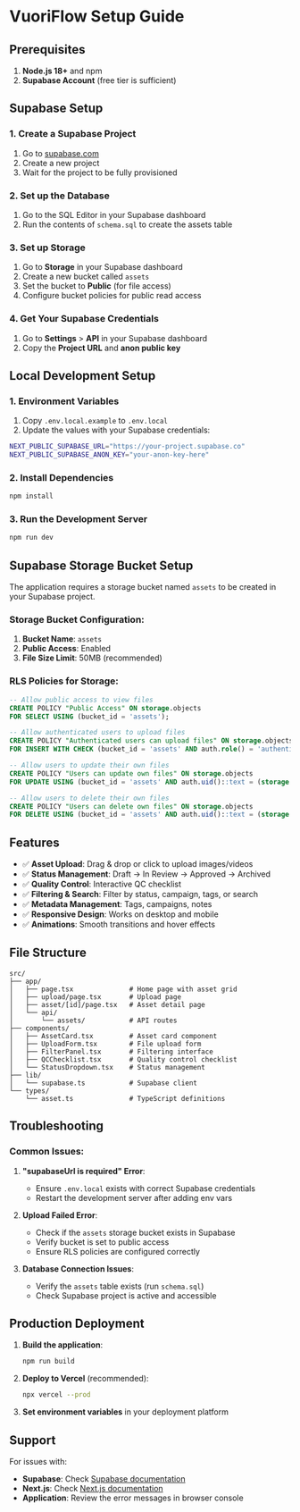 # VuoriFlow Setup Guide

## Prerequisites

1. **Node.js 18+** and npm
2. **Supabase Account** (free tier is sufficient)

## Supabase Setup

### 1. Create a Supabase Project

1. Go to [supabase.com](https://supabase.com)
2. Create a new project
3. Wait for the project to be fully provisioned

### 2. Set up the Database

1. Go to the SQL Editor in your Supabase dashboard
2. Run the contents of `schema.sql` to create the assets table

### 3. Set up Storage

1. Go to **Storage** in your Supabase dashboard
2. Create a new bucket called `assets`
3. Set the bucket to **Public** (for file access)
4. Configure bucket policies for public read access

### 4. Get Your Supabase Credentials

1. Go to **Settings** > **API** in your Supabase dashboard
2. Copy the **Project URL** and **anon public key**

## Local Development Setup

### 1. Environment Variables

1. Copy `.env.local.example` to `.env.local`
2. Update the values with your Supabase credentials:

```bash
NEXT_PUBLIC_SUPABASE_URL="https://your-project.supabase.co"
NEXT_PUBLIC_SUPABASE_ANON_KEY="your-anon-key-here"
```

### 2. Install Dependencies

```bash
npm install
```

### 3. Run the Development Server

```bash
npm run dev
```

## Supabase Storage Bucket Setup

The application requires a storage bucket named `assets` to be created in your Supabase project.

### Storage Bucket Configuration:

1. **Bucket Name**: `assets`
2. **Public Access**: Enabled
3. **File Size Limit**: 50MB (recommended)

### RLS Policies for Storage:

```sql
-- Allow public access to view files
CREATE POLICY "Public Access" ON storage.objects
FOR SELECT USING (bucket_id = 'assets');

-- Allow authenticated users to upload files
CREATE POLICY "Authenticated users can upload files" ON storage.objects
FOR INSERT WITH CHECK (bucket_id = 'assets' AND auth.role() = 'authenticated');

-- Allow users to update their own files
CREATE POLICY "Users can update own files" ON storage.objects
FOR UPDATE USING (bucket_id = 'assets' AND auth.uid()::text = (storage.foldername(name))[1]);

-- Allow users to delete their own files
CREATE POLICY "Users can delete own files" ON storage.objects
FOR DELETE USING (bucket_id = 'assets' AND auth.uid()::text = (storage.foldername(name))[1]);
```

## Features

- ✅ **Asset Upload**: Drag & drop or click to upload images/videos
- ✅ **Status Management**: Draft → In Review → Approved → Archived
- ✅ **Quality Control**: Interactive QC checklist
- ✅ **Filtering & Search**: Filter by status, campaign, tags, or search
- ✅ **Metadata Management**: Tags, campaigns, notes
- ✅ **Responsive Design**: Works on desktop and mobile
- ✅ **Animations**: Smooth transitions and hover effects

## File Structure

```
src/
├── app/
│   ├── page.tsx              # Home page with asset grid
│   ├── upload/page.tsx       # Upload page
│   ├── asset/[id]/page.tsx   # Asset detail page
│   └── api/
│       └── assets/           # API routes
├── components/
│   ├── AssetCard.tsx         # Asset card component
│   ├── UploadForm.tsx        # File upload form
│   ├── FilterPanel.tsx       # Filtering interface
│   ├── QCChecklist.tsx       # Quality control checklist
│   └── StatusDropdown.tsx    # Status management
├── lib/
│   └── supabase.ts           # Supabase client
└── types/
    └── asset.ts              # TypeScript definitions
```

## Troubleshooting

### Common Issues:

1. **"supabaseUrl is required" Error**:
   - Ensure `.env.local` exists with correct Supabase credentials
   - Restart the development server after adding env vars

2. **Upload Failed Error**:
   - Check if the `assets` storage bucket exists in Supabase
   - Verify bucket is set to public access
   - Ensure RLS policies are configured correctly

3. **Database Connection Issues**:
   - Verify the `assets` table exists (run `schema.sql`)
   - Check Supabase project is active and accessible

## Production Deployment

1. **Build the application**:
   ```bash
   npm run build
   ```

2. **Deploy to Vercel** (recommended):
   ```bash
   npx vercel --prod
   ```

3. **Set environment variables** in your deployment platform

## Support

For issues with:
- **Supabase**: Check [Supabase documentation](https://supabase.com/docs)
- **Next.js**: Check [Next.js documentation](https://nextjs.org/docs)
- **Application**: Review the error messages in browser console